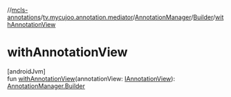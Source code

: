 //[mcls-annotations](../../../../index.md)/[tv.mycujoo.annotation.mediator](../../index.md)/[AnnotationManager](../index.md)/[Builder](index.md)/[withAnnotationView](with-annotation-view.md)

# withAnnotationView

[androidJvm]\
fun [withAnnotationView](with-annotation-view.md)(annotationView: [IAnnotationView](../../../tv.mycujoo.annotation.annotation/-i-annotation-view/index.md)): [AnnotationManager.Builder](index.md)
